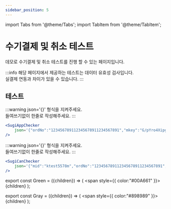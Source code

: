 ```yaml
---
sidebar_position: 5
---
```


import Tabs from '@theme/Tabs';
import TabItem from '@theme/TabItem';

# 수기결제 및 취소 테스트

데모로 수기결제 및 취소 테스트를 진행 할 수 있는 페이지입니다.

:::info
해당 페이지에서 제공하는 테스트는 데이터 유효성 검사입니다.<br/>
실결제 연동과 차이가 있을 수 있습니다.
:::

## 테스트

<Tabs>
<TabItem value="appTest" label="승인테스트">

:::warning
json='{}' 형식을 지켜주세요.<br/>
들여쓰기없이 한줄로 작성해주세요.
:::

```jsx live
<SugiAppChecker 
    json='{"ordNo":"123456789112345678911234567891","mkey":"G/pYro4XipgrmecKdlvWwkSfGcg4ynESEMvFfX9pKRdSe4DeD8Zrit0erZM61aXZkiplylpIuEkvLYhbRPDPhA==Z","mid":"ktest5578m","goodsAmt":"5000","cardNo":"5236120116287096","expireYymm":"2301","quotaMon":"00","buyer_nm":"코페이","goodsNm":"결제테스트","ordHp":"01012345678","hashKey":""}'
/>
```

</TabItem>
<TabItem value="canTest" label="취소테스트">

:::warning
json='{}' 형식을 지켜주세요.<br/>
들여쓰기없이 한줄로 작성해주세요.
:::

```jsx live
<SugiCanChecker 
    json='{"mid":"ktest5578m","ordNo":"123456789112345678911234567891","canNm":"코페이","canMsg":"취소테스트","canAmt":"5000"}'
/>
```
</TabItem>
</Tabs>


export const Green = ({children}) => (
<span
style={{
color:"#00A661"
}}>
{children}
</span>
);

export const Gray = ({children}) => (
<span
style={{
color:"#898989"
}}>
{children}
</span>
);
